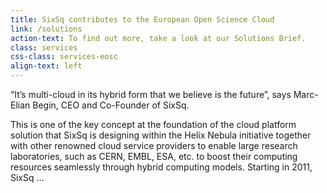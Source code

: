 ```yaml
---
title: SixSq contributes to the European Open Science Cloud
link: /solutions
action-text: To find out more, take a look at our Solutions Brief.
class: services
css-class: services-eosc
align-text: left
---
```


<p>“It’s multi-cloud in its hybrid form that we believe is the future”, says Marc-Elian Begin, CEO and Co-Founder of SixSq.</p>
<p class="fw100">This is one of the key concept at the foundation of the cloud platform solution that SixSq is designing within the Helix Nebula initiative together with other renowned cloud service providers to enable large research laboratories, such as CERN, EMBL, ESA, etc. to boost their computing resources seamlessly through hybrid computing models. Starting in 2011, SixSq ...</p>
